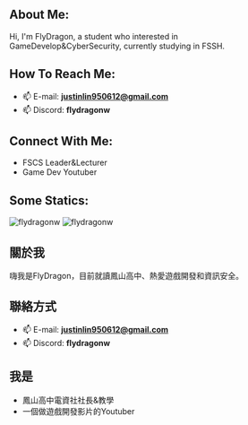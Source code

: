 ## About Me:
Hi, I'm FlyDragon, a student who interested in GameDevelop&CyberSecurity, currently studying in FSSH.<br>
## How To Reach Me:
- 📫 E-mail: **justinlin950612@gmail.com**
- 📫 Discord: **flydragonw** 

## Connect With Me:
- FSCS Leader&Lecturer
- Game Dev Youtuber

## Some Statics:
<img src="https://github-readme-stats.vercel.app/api/top-langs?username=flydragonw&show_icons=true&locale=en&layout=compact&bg_color=90,81ecec,FCFFFD" alt="flydragonw" />
<img src="https://github-readme-stats.vercel.app/api?username=flydragonw&show_icons=true&locale=en&bg_color=90,81ecec,FCFFFD" alt="flydragonw" />  


## 關於我
嗨我是FlyDragon，目前就讀鳳山高中、熱愛遊戲開發和資訊安全。<br>

## 聯絡方式
- 📫 E-mail: **justinlin950612@gmail.com**
- 📫 Discord: **flydragonw** 
## 我是
- 鳳山高中電資社社長&教學
- 一個做遊戲開發影片的Youtuber
